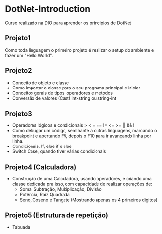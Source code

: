 # DotNet-Introduction
Curso realizado na DIO para aprender os principios de DotNet

## Projeto1
Como toda linguagem o primeiro projeto é realizar o setup do ambiente
e fazer um "Hello World".

## Projeto2
- Conceito de objeto e classe
- Como importar a classe para o seu programa principal e iniciar
- Conceitos gerais de tipos, operadores e metodos
- Conversão de valores (Cast) int-string ou string-int

## Projeto3
- Operadores lógicos e condicionais > < = == != <= >= || && !
- Como debugar um código, semlhante a outras linguagens, marcando o breakpoint e apertando F5, depois o F10 para ir avançando linha por linha.
- Condicionais: If, else if e else
- Switch Case, quando tiver várias condicionais

## Projeto4 (Calculadora)
- Construção de uma Calculadora, usando operadores, e criando uma classe dedicada pra isso, com capacidade de realizar operações de:
    - Soma, Subtração, Multiplicação, Divisão
    - Potência, Raiz Quadrada
    - Seno, Coseno e Tangete (Mostrando apenas os 4 primeiros digitos)

## Projeto5 (Estrutura de repetição)
- Tabuada
